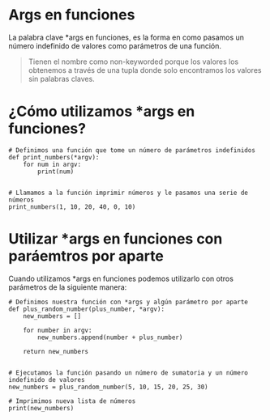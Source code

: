 # Args en funciones

La palabra clave \*args en funciones, es la forma en como pasamos un número indefinido de valores como parámetros de una función.

> Tienen el nombre como non-keyworded porque los valores los obtenemos a través de una tupla donde solo encontramos los valores sin palabras claves.

# ¿Cómo utilizamos \*args en funciones?

```$
# Definimos una función que tome un número de parámetros indefinidos
def print_numbers(*argv):
    for num in argv:
        print(num)


# Llamamos a la función imprimir números y le pasamos una serie de números
print_numbers(1, 10, 20, 40, 0, 10)
```

# Utilizar \*args en funciones con paráemtros por aparte

Cuando utilizamos \*args en funciones podemos utilizarlo con otros parámetros de la siguiente manera:

```$
# Definimos nuestra función con *args y algún parámetro por aparte
def plus_random_number(plus_number, *argv):
    new_numbers = []

    for number in argv:
        new_numbers.append(number + plus_number)

    return new_numbers


# Ejecutamos la función pasando un número de sumatoria y un número indefinido de valores
new_numbers = plus_random_number(5, 10, 15, 20, 25, 30)

# Imprimimos nueva lista de números
print(new_numbers)
```
